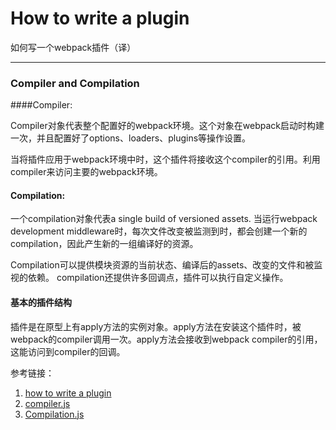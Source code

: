# How to write a plugin
如何写一个webpack插件（译）
___
### Compiler and Compilation

####Compiler:

Compiler对象代表整个配置好的webpack环境。这个对象在webpack启动时构建一次，并且配置好了options、loaders、plugins等操作设置。 

当将插件应用于webpack环境中时，这个插件将接收这个compiler的引用。利用compiler来访问主要的webpack环境。
	
#### Compilation:

一个compilation对象代表a single build of versioned assets. 当运行webpack development middleware时，每次文件改变被监测到时，都会创建一个新的compilation，因此产生新的一组编译好的资源。 

Compilation可以提供模块资源的当前状态、编译后的assets、改变的文件和被监视的依赖。
compilation还提供许多回调点，插件可以执行自定义操作。

#### 基本的插件结构

插件是在原型上有apply方法的实例对象。apply方法在安装这个插件时，被webpack的compiler调用一次。apply方法会接收到webpack compiler的引用，这能访问到compiler的回调。

参考链接：

1. [how to write a plugin](https://github.com/webpack/docs/wiki/how-to-write-a-plugin)
2. [compiler.js](https://github.com/webpack/webpack/blob/master/lib/Compiler.js)
3. [Compilation.js](https://github.com/webpack/webpack/blob/master/lib/Compilation.js)
